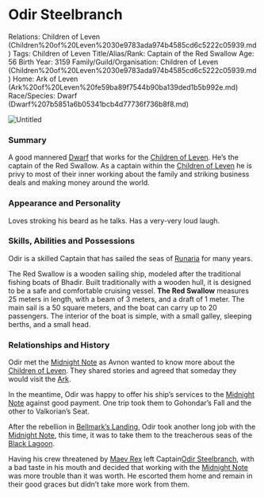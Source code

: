 # Odir Steelbranch

Relations: Children of Leven (Children%20of%20Leven%2030e9783ada974b4585cd6c5222c05939.md) 
Tags: Children of Leven
Title/Alias/Rank: Captain of the Red Swallow
Age: 56
Birth Year: 3159
Family/Guild/Organisation: Children of Leven (Children%20of%20Leven%2030e9783ada974b4585cd6c5222c05939.md) 
Home: Ark of Leven (Ark%20of%20Leven%20fe59ba89f7544b90ba139ded1b5b992e.md) 
Race/Species: Dwarf (Dwarf%207b5851a6b05341bcb4d77736f736b8f8.md)

![Untitled](Untitled%20116.png)

### Summary

A good mannered [Dwarf](Dwarf%207b5851a6b05341bcb4d77736f736b8f8.md)  that works for the [Children of Leven](Children%20of%20Leven%2030e9783ada974b4585cd6c5222c05939.md). He’s the captain of the Red Swallow. As a captain within the [Children of Leven](Children%20of%20Leven%2030e9783ada974b4585cd6c5222c05939.md) he is privy to most of their inner working about the family and striking business deals and making money around the world.

### Appearance and Personality

Loves stroking his beard as he talks. Has a very-very loud laugh.

### Skills, Abilities and Possessions

Odir is a skilled Captain that has sailed the seas of [Runaria](Runaria%2013a9b9a7f3ee4868a3a851155c4ea24b.md) for many years.

The Red Swallow is a wooden sailing ship, modeled after the traditional fishing boats of Bhadir. Built traditionally with a wooden hull, it is designed to be a safe and comfortable cruising vessel. **The Red Swallow** measures 25 meters in length, with a beam of 3 meters, and a draft of 1 meter. The main sail is a 50 square meters, and the boat can carry up to 20 passengers. The interior of the boat is simple, with a small galley, sleeping berths, and a small head.

### **Relationships and History**

Odir met the [Midnight Note](Midnight%20Note%20aabd4488c4ea43c393d10542ec8af339.md) as Avnon wanted to know more about the [Children of Leven](Children%20of%20Leven%2030e9783ada974b4585cd6c5222c05939.md). They shared stories and agreed that someday they would visit the [Ark](Ark%20fd15bfbd32ae4130b70c39abc5acbd0a.md).

In the meantime, Odir was happy to offer his ship’s services to the [Midnight Note](Midnight%20Note%20aabd4488c4ea43c393d10542ec8af339.md) against good payment. One trip took them to Gohondar’s Fall and the other to Valkorian’s Seat.

After the rebellion in [Bellmark’s Landing](Bellmark%E2%80%99s%20Landing%2054c76e237a3b470da0856b090bec2ee2.md), Odir took another long job with the [Midnight Note](Midnight%20Note%20aabd4488c4ea43c393d10542ec8af339.md), this time, it was to take them to the treacherous seas of the [Black Lagoon](Black%20Lagoon%2003d6c0c76ea54a41b63c3bcc2245e2d9.md).

Having his crew threatened by [Maev Rex](Maev%20Rex%2025a28a4d34b9431bbcd0de9e8fa22817.md) left Captain[Odir Steelbranch](Odir%20Steelbranch%20223f6962103d4d28901a9fd8dfd10515.md), with a bad taste in his mouth and decided that working with the [Midnight Note](Midnight%20Note%20aabd4488c4ea43c393d10542ec8af339.md) was more trouble than it was worth. He escorted them home and remain in their good graces but didn’t take more work from them.